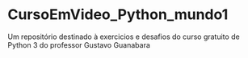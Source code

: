 # CursoEmVideo_Python_mundo1
Um repositório destinado à exercicios e desafios do curso gratuito de Python 3 do professor Gustavo Guanabara
